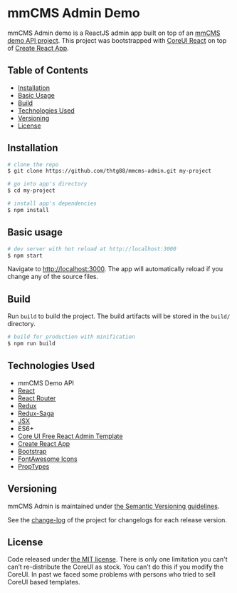 # mmCMS Admin Demo
mmCMS Admin demo is a ReactJS admin app built on top of an [mmCMS demo API project](https://github.com/thtg88/mmcms-api).
This project was bootstrapped with [CoreUI React](https://github.com/coreui/coreui-free-react-admin-template) on top of [Create React App](https://github.com/facebook/create-react-app).

## Table of Contents

* [Installation](#installation)
* [Basic Usage](#basic-usage)
* [Build](#build)
* [Technologies Used](#technologies-used)
* [Versioning](#versioning)
* [License](#license)

## Installation

``` bash
# clone the repo
$ git clone https://github.com/thtg88/mmcms-admin.git my-project

# go into app's directory
$ cd my-project

# install app's dependencies
$ npm install
```

## Basic usage

``` bash
# dev server with hot reload at http://localhost:3000
$ npm start
```

Navigate to [http://localhost:3000](http://localhost:3000). The app will automatically reload if you change any of the source files.

## Build

Run `build` to build the project. The build artifacts will be stored in the `build/` directory.

```bash
# build for production with minification
$ npm run build
```

## Technologies Used
- mmCMS Demo API
- [React](https://reactjs.org/)
- [React Router](https://www.npmjs.com/package/react-router)
- [Redux](https://redux.js.org/)
- [Redux-Saga](https://redux-saga.js.org/)
- [JSX](https://jsx.github.io/)
- ES6+
- [Core UI Free React Admin Template](https://coreui.io/react/)
- [Create React App](https://github.com/facebook/create-react-app)
- [Bootstrap](https://getbootstrap.com/)
- [FontAwesome Icons](https://fontawesome.com/v4.7.0/icons/)
- [PropTypes](https://www.npmjs.com/package/prop-types)

## Versioning

mmCMS Admin is maintained under [the Semantic Versioning guidelines](http://semver.org/).

See the [change-log](https://github.com/thtg88/mmcms-admin/blob/master/CHANGELOG.md) of the project for changelogs for each release version.

## License

Code released under [the MIT license](LICENSE).
There is only one limitation you can't can’t re-distribute the CoreUI as stock. You can’t do this if you modify the CoreUI. In past we faced some problems with persons who tried to sell CoreUI based templates.
